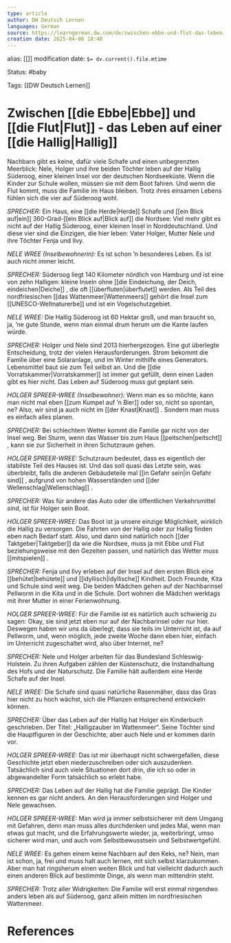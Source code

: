```yaml
---
type: article
author: DW Deutsch Lernen
languages: German
source: https://learngerman.dw.com/de/zwischen-ebbe-und-flut-das-leben-auf-einer-hallig/l-72117910/lm
creation date: 2025-04-06 18:40
---
```

alias: [[]]
modification date: `$= dv.current().file.mtime`

Status: #baby 

Tags: [[DW Deutsch Lernen]]

# Zwischen [[die Ebbe|Ebbe]] und [[die Flut|Flut]]  - das Leben auf einer [[die Hallig|Hallig]] 


Nachbarn gibt es keine, dafür viele Schafe und einen unbegrenzten Meerblick: Nele, Holger und ihre beiden Töchter leben auf der Hallig Süderoog, einer kleinen Insel vor der deutschen Nordseeküste. Wenn die Kinder zur Schule wollen, müssen sie mit dem Boot fahren. Und wenn die Flut kommt, muss die Familie im Haus bleiben. Trotz ihres einsamen Lebens fühlen sich die vier auf Süderoog wohl.

*SPRECHER:*
Ein Haus, eine [[die Herde|Herde]]  Schafe und [[ein Blick auf|ein]] 360-Grad-[[ein Blick auf|Blick auf]] die Nordsee: Viel mehr gibt es nicht auf der Hallig Süderoog, einer kleinen Insel in Norddeutschland. Und diese vier sind die Einzigen, die hier leben: Vater Holger, Mutter Nele und ihre Töchter Fenja und Ilvy.

*NELE WREE (Inselbewohnerin):*
Es ist schon ’n besonderes Leben. Es ist auch nicht immer leicht.

*SPRECHER:*
Süderoog liegt 140 Kilometer nördlich von Hamburg und ist eine von zehn Halligen: kleine Inseln ohne [[die Eindeichung, der Deich, eindeichen|Deiche]] , die oft [[überfluten|überflutet]]  werden. Als Teil des nordfriesischen [[das Wattenmeer|Wattenmeers]] gehört die Insel zum [[UNESCO-Weltnaturerbe]] und ist ein Vogelschutzgebiet.

*NELE WREE:*
Die Hallig Süderoog ist 60 Hektar groß, und man braucht so, ja, ’ne gute Stunde, wenn man einmal drum herum um die Kante laufen würde.

*SPRECHER:*
Holger und Nele sind 2013 hierhergezogen. Eine gut überlegte Entscheidung, trotz der vielen Herausforderungen. Strom bekommt die Familie über eine Solaranlage, und im Winter mithilfe eines Generators. Lebensmittel baut sie zum Teil selbst an. Und die [[die Vorratskammer|Vorratskammer]]  ist immer gut gefüllt, denn einen Laden gibt es hier nicht. Das Leben auf Süderoog muss gut geplant sein.

*HOLGER SPREER-WREE (Inselbewohner):*
Wenn man es so möchte, kann man nicht mal eben [[zum Kumpel auf ’n Bier]] oder so, nicht so spontan, ne? Also, wir sind ja auch nicht im [[der Knast|Knast]] . Sondern man muss es einfach alles planen.

*SPRECHER:*
Bei schlechtem Wetter kommt die Familie gar nicht von der Insel weg. Bei Sturm, wenn das Wasser bis zum Haus [[peitschen|peitscht]] , kann sie zur Sicherheit in ihren Schutzraum gehen.

*HOLGER SPREER-WREE:*
Schutzraum bedeutet, dass es eigentlich der stabilste Teil des Hauses ist. Und das soll quasi das Letzte sein, was überbleibt, falls die anderen Gebäudeteile mal [[in Gefahr sein|in Gefahr sind]] , aufgrund von hohen Wasserständen und [[der Wellenschlag|Wellenschlag]] .

*SPRECHER:*
Was für andere das Auto oder die öffentlichen Verkehrsmittel sind, ist für Holger sein Boot.

*HOLGER SPREER-WREE:*
Das Boot ist ja unsere einzige Möglichkeit, wirklich die Hallig zu versorgen. Die Fahrten von der Hallig oder zur Hallig finden eben nach Bedarf statt. Also, und dann sind natürlich noch [[der Taktgeber|Taktgeber]]  da wie die Nordsee, muss ja mit Ebbe und Flut beziehungsweise mit den Gezeiten passen, und natürlich das Wetter muss [[mitspielen]] .

*SPRECHER:*
Fenja und Ilvy erleben auf der Insel auf den ersten Blick eine [[behütet|behütete]]  und [[idyllisch|idyllische]]  Kindheit. Doch Freunde, Kita und Schule sind weit weg. Die beiden Mädchen gehen auf der Nachbarinsel Pellworm in die Kita und in die Schule. Dort wohnen die Mädchen werktags mit ihrer Mutter in einer Ferienwohnung.

*HOLGER SPREER-WREE:*
Für die Familie ist es natürlich auch schwierig zu sagen: Okay, sie sind jetzt eben nur auf der Nachbarinsel oder nur hier. Deswegen haben wir uns da überlegt, dass sie teils im Unterricht ist, da auf Pellworm, und, wenn möglich, jede zweite Woche dann eben hier, einfach im Unterricht zugeschaltet wird, also über Internet, ne?

*SPRECHER:*
Nele und Holger arbeiten für das Bundesland Schleswig-Holstein. Zu ihren Aufgaben zählen der Küstenschutz, die Instandhaltung des Hofs und der Naturschutz. Die Familie hält außerdem eine Herde Schafe auf der Insel.

*NELE WREE:*
Die Schafe sind quasi natürliche Rasenmäher, dass das Gras hier nicht zu hoch wächst, sich die Pflanzen entsprechend entwickeln können.

*SPRECHER:*
Über das Leben auf der Hallig hat Holger ein Kinderbuch geschrieben. Der Titel: „Halligzauber im Wattenmeer“. Seine Töchter sind die Hauptfiguren in der Geschichte, aber auch Nele und er kommen darin vor.

*HOLGER SPREER-WREE:*
Das ist mir überhaupt nicht schwergefallen, diese Geschichte jetzt eben niederzuschreiben oder sich auszudenken. Tatsächlich sind auch viele Situationen dort drin, die ich so oder in abgewandelter Form tatsächlich so erlebt habe.

*SPRECHER:*
Das Leben auf der Hallig hat die Familie geprägt. Die Kinder kennen es gar nicht anders. An den Herausforderungen sind Holger und Nele gewachsen.

*HOLGER SPREER-WREE:*
Man wird ja immer selbstsicherer mit dem Umgang mit Gefahren, denn man muss alles durchdenken und jedes Mal, wenn man etwas gut macht, und die Erfahrungswerte wieder, ja, weiterbringt, umso sicherer wird man, und auch vom Selbstbewusstsein und Selbstwertgefühl.

*NELE WREE:*
Es gehen einem keine Nachbarn auf den Keks, ne? Nein, man ist schon, ja, frei und muss halt auch lernen, mit sich selbst klarzukommen. Aber man hat ringsherum einen weiten Blick und hat vielleicht dadurch auch einen anderen Blick auf bestimmte Dinge, als wenn man mittendrin steht.

*SPRECHER:*
Trotz aller Widrigkeiten: Die Familie will erst einmal nirgendwo anders leben als auf Süderoog, ganz allein mitten im nordfriesischen Wattenmeer.















# References